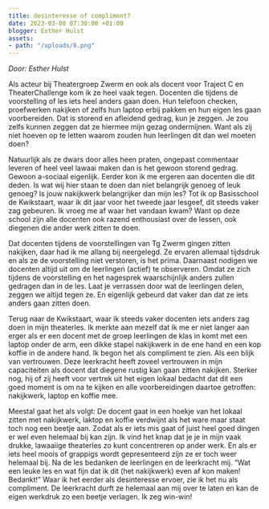 ```yaml
---
title: desinteresse of compliment?
date: 2023-03-08 07:30:00 +01:00
blogger: Esther Hulst
assets:
- path: "/uploads/8.png"
---
```


*Door: Esther Hulst*

Als acteur bij Theatergroep Zwerm en ook als docent voor Traject C en TheaterChallenge kom ik ze heel vaak tegen. Docenten die tijdens de voorstelling of les iets heel anders gaan doen. Hun telefoon checken, proefwerken nakijken of zelfs hun laptop erbij pakken en hun eigen les gaan voorbereiden. Dat is storend en afleidend gedrag, kun je zeggen. Je zou zelfs kunnen zeggen dat ze hiermee mijn gezag ondermijnen. Want als zij niet hoeven op te letten waarom zouden hun leerlingen dit dan wel moeten doen? 

Natuurlijk als ze dwars door alles heen praten, ongepast commentaar leveren of heel veel lawaai maken dan is het gewoon storend gedrag. Gewoon a-sociaal eigenlijk. Eerder kon ik me ergeren aan docenten die dit deden. Is wat wij hier staan te doen dan niet belangrijk genoeg of leuk genoeg? Is jouw nakijkwerk belangrijker dan mijn les? Tot ik op Basisschool de Kwikstaart, waar ik dit jaar voor het tweede jaar lesgeef, dit steeds vaker zag gebeuren. Ik vroeg me af waar het vandaan kwam? Want op deze school zijn alle docenten ook razend enthousiast over de lessen, ook diegenen die ander werk zitten te doen.

Dat docenten tijdens de voorstellingen van Tg Zwerm gingen zitten nakijken, daar had ik me allang bij neergelegd. Ze ervaren allemaal tijdsdruk en als ze de voorstelling niet verstoren, is het prima. Daarnaast nodigen we docenten altijd uit om de leerlingen (actief) te observeren. Omdat ze zich tijdens de voorstelling en het nagesprek waarschijnlijk anders zullen gedragen dan in de les. Laat je verrassen door wat de leerlingen delen, zeggen we altijd tegen ze. En eigenlijk gebeurd dat vaker dan dat ze iets anders gaan zitten doen.

Terug naar de Kwikstaart, waar ik steeds vaker docenten iets anders zag doen in mijn theaterles. Ik merkte aan mezelf dat ik me er niet langer aan erger als er een docent met de groep leerlingen de klas in komt met een laptop onder de arm, een dikke stapel nakijkwerk in de ene hand en een kop koffie in de andere hand. Ik begon het als compliment te zien. Als een blijk van vertrouwen. Deze leerkracht heeft zoveel vertrouwen in mijn capaciteiten als docent dat diegene rustig kan gaan zitten nakijken. Sterker nog, hij of zij heeft voor vertrek uit het eigen lokaal bedacht dat dit een goed moment is om na te kijken en alle voorbereidingen daartoe getroffen: nakijkwerk, laptop en koffie mee.

Meestal gaat het als volgt: De docent gaat in een hoekje van het lokaal zitten met nakijkwerk, laktop en koffie verdwijnt als het ware maar staat toch nog een beetje aan. Zodat als er iets mis gaat of juist heel goed dingen er wel even helemaal bij kan zijn. Ik vind het knap dat je je in mijn vaak drukke, lawaaiige theaterles zo kunt concentreren op ander werk. En als er iets heel moois of grappigs wordt gepresenteerd zijn ze er toch weer helemaal bij. Na de les bedanken de leerlingen en de leerkracht mij. “Wat een leuke les en wat fijn dat ik dit (het nakijkwerk) even af kon maken! Bedankt!” Waar ik het eerder als desinteresse ervoer, zie ik het nu als compliment. De leerkracht durft ze helemaal aan mij over te laten en kan de eigen werkdruk zo een beetje verlagen. Ik zeg win-win!